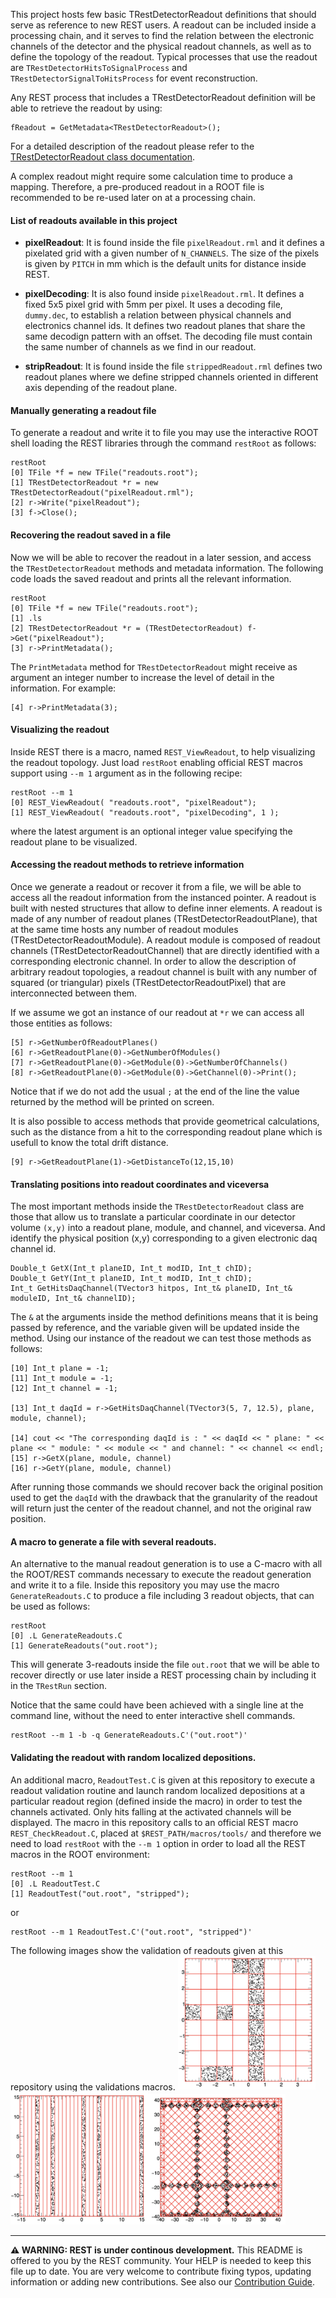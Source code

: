 This project hosts few basic TRestDetectorReadout definitions that should serve as reference to new REST users. A readout can be included inside a processing chain, and it serves to find the relation between the electronic channels of the detector and the physical readout channels, as well as to define the topology of the readout. Typical processes that use the readout are `TRestDetectorHitsToSignalProcess` and `TRestDetectorSignalToHitsProcess` for event reconstruction.

Any REST process that includes a TRestDetectorReadout definition will be able to retrieve the readout by using:

```
fReadout = GetMetadata<TRestDetectorReadout>();
```

For a detailed description of the readout please refer to the [TRestDetectorReadout class documentation](https://sultan.unizar.es/rest/classTRestDetectorReadout.html).


A complex readout might require some calculation time to produce a mapping. Therefore, a pre-produced readout in a ROOT file is recommended to be re-used later on at a processing chain.

#### List of readouts available in this project

* **pixelReadout**: It is found inside the file `pixelReadout.rml` and it defines a pixelated grid with a given number of `N_CHANNELS`. The size of the pixels is given by `PITCH` in mm which is the default units for distance inside REST.

* **pixelDecoding**: It is also found inside `pixelReadout.rml`. It defines a fixed 5x5 pixel grid with 5mm per pixel. It uses a decoding file, `dummy.dec`, to establish a relation between physical channels and electronics channel ids. It defines two readout planes that share the same decodign pattern with an offset. The decoding file must contain the same number of channels as we find in our readout.

* **stripReadout**: It is found inside the file `strippedReadout.rml` defines two readout planes where we define stripped channels oriented in different axis depending of the readout plane.

#### Manually generating a readout file

To generate a readout and write it to file you may use the interactive ROOT shell loading the REST libraries through the command `restRoot` as follows:

```
restRoot
[0] TFile *f = new TFile("readouts.root");
[1] TRestDetectorReadout *r = new TRestDetectorReadout("pixelReadout.rml");
[2] r->Write("pixelReadout");
[3] f->Close();
```

#### Recovering the readout saved in a file

Now we will be able to recover the readout in a later session, and access the `TRestDetectorReadout` methods and metadata information. The following code loads the saved readout and prints all the relevant information. 

```
restRoot
[0] TFile *f = new TFile("readouts.root");
[1] .ls
[2] TRestDetectorReadout *r = (TRestDetectorReadout) f->Get("pixelReadout");
[3] r->PrintMetadata();
```

The `PrintMetadata` method for `TRestDetectorReadout` might receive as argument an integer number to increase the level of detail in the information. For example:

```
[4] r->PrintMetadata(3);
```

#### Visualizing the readout

Inside REST there is a macro, named `REST_ViewReadout`, to help visualizing the readout topology. Just load `restRoot` enabling official REST macros support using `--m 1` argument as in the following recipe:

```
restRoot --m 1
[0] REST_ViewReadout( "readouts.root", "pixelReadout");
[1] REST_ViewReadout( "readouts.root", "pixelDecoding", 1 );
```

where the latest argument is an optional integer value specifying the readout plane to be visualized.

#### Accessing the readout methods to retrieve information

Once we generate a readout or recover it from a file, we will be able to access all the readout information from the instanced pointer. A readout is built with nested structures that allow to define inner elements. A readout is made of any number of readout planes (TRestDetectorReadoutPlane), that at the same time hosts any number of readout modules (TRestDetectorReadoutModule). A readout module is composed of readout channels (TRestDetectorReadoutChannel) that are directly identified with a corresponding electronic channel. In order to allow the description of arbitrary readout topologies, a readout channel is built with any number of squared (or triangular) pixels (TRestDetectorReadoutPixel) that are interconnected between them. 

If we assume we got an instance of our readout at `*r` we can access all those entities as follows:

```
[5] r->GetNumberOfReadoutPlanes()
[6] r->GetReadoutPlane(0)->GetNumberOfModules()
[7] r->GetReadoutPlane(0)->GetModule(0)->GetNumberOfChannels()
[8] r->GetReadoutPlane(0)->GetModule(0)->GetChannel(0)->Print();
```

Notice that if we do not add the usual `;` at the end of the line the value returned by the method will be printed on screen.

It is also possible to access methods that provide geometrical calculations, such as the distance from a hit to the corresponding readout plane which is usefull to know the total drift distance.

```
[9] r->GetReadoutPlane(1)->GetDistanceTo(12,15,10)
```

#### Translating positions into readout coordinates and viceversa

The most important methods inside the `TRestDetectorReadout` class are those that allow us to translate a particular coordinate in our detector volume `(x,y)` into a readout plane, module, and channel, and viceversa. And identify the physical position (x,y) corresponding to a given electronic daq channel id.

```
Double_t GetX(Int_t planeID, Int_t modID, Int_t chID);
Double_t GetY(Int_t planeID, Int_t modID, Int_t chID);
Int_t GetHitsDaqChannel(TVector3 hitpos, Int_t& planeID, Int_t& moduleID, Int_t& channelID);
```

The `&` at the arguments inside the method definitions means that it is being passed by reference, and the variable given will be updated inside the method. Using our instance of the readout we can test those methods as follows:

```
[10] Int_t plane = -1;
[11] Int_t module = -1;
[12] Int_t channel = -1;

[13] Int_t daqId = r->GetHitsDaqChannel(TVector3(5, 7, 12.5), plane, module, channel);

[14] cout << "The corresponding daqId is : " << daqId << " plane: " << plane << " module: " << module << " and channel: " << channel << endl;
[15] r->GetX(plane, module, channel)
[16] r->GetY(plane, module, channel)
```

After running those commands we should recover back the original position used to get the `daqId` with the drawback that the granularity of the readout will return just the center of the readout channel, and not the original raw position.

#### A macro to generate a file with several readouts.

An alternative to the manual readout generation is to use a C-macro with all the ROOT/REST commands necessary to execute the readout generation and write it to a file. Inside this repository you may use the macro `GenerateReadouts.C` to produce a file including 3 readout objects, that can be used as follows:

```
restRoot
[0] .L GenerateReadouts.C
[1] GenerateReadouts("out.root");
```

This will generate 3-readouts inside the file `out.root` that we will be able to recover directly or use later inside a REST processing chain by including it in the `TRestRun` section.

Notice that the same could have been achieved with a single line at the command line, without the need to enter interactive shell commands.

```
restRoot --m 1 -b -q GenerateReadouts.C'("out.root")'
```

#### Validating the readout with random localized depositions.

An additional macro, `ReadoutTest.C` is given at this repository to execute a readout validation routine and launch random localized depositions at a particular readout region (defined inside the macro) in order to test the channels activated. Only hits falling at the activated channels will be displayed. The macro in this repository calls to an official REST macro `REST_CheckReadout.C`, placed at `$REST_PATH/macros/tools/` and therefore we need to load `restRoot` with the `--m 1` option in order to load all the REST macros in the ROOT environment:

```
restRoot --m 1
[0] .L ReadoutTest.C
[1] ReadoutTest("out.root", "stripped");
```

or

```
restRoot --m 1 ReadoutTest.C'("out.root", "stripped")'
```

The following images show the validation of readouts given at this repository using the validations macros.
<img src="images/pixel.png" width="220" ><img src="images/stripped.png" width="220" ><img src="images/microbulk.png" width="220" >


-----

**⚠ WARNING: REST is under continous development.** This README is offered to you by the REST community. Your HELP is needed to keep this file up to date. You are very welcome to contribute fixing typos, updating information or adding new contributions. See also our [Contribution Guide](https://lfna.unizar.es/rest-development/REST_v2/-/blob/master/CONTRIBUTING.md).
